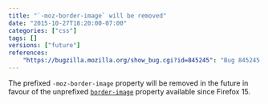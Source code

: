 ```yaml
---
title: "`-moz-border-image` will be removed"
date: "2015-10-27T18:20:00-07:00"
categories: ["css"]
tags: []
versions: ["future"]
references:
    "https://bugzilla.mozilla.org/show_bug.cgi?id=845245": "Bug 845245 - Remove support for -moz-border-image"
---
```

The prefixed `-moz-border-image` property will be removed in the future in favour of the unprefixed [`border-image`](https://developer.mozilla.org/en-US/docs/Web/CSS/border-image) property available since Firefox 15.
